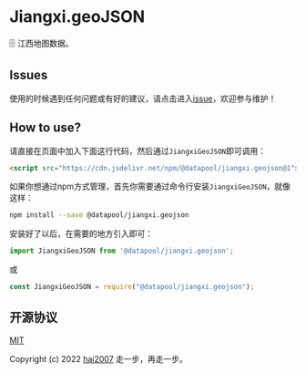 # Jiangxi.geoJSON
🗄️ 江西地图数据。

## Issues
使用的时候遇到任何问题或有好的建议，请点击进入[issue](https://github.com/hai2007/datapool/issues)，欢迎参与维护！

## How to use?

请直接在页面中加入下面这行代码，然后通过```JiangxiGeoJSON```即可调用：

```html
<script src="https://cdn.jsdelivr.net/npm/@datapool/jiangxi.geojson@1"></script>
```

如果你想通过npm方式管理，首先你需要通过命令行安装``````JiangxiGeoJSON``````，就像这样：

```bash
npm install --save @datapool/jiangxi.geojson
```

安装好了以后，在需要的地方引入即可：

```js
import JiangxiGeoJSON from '@datapool/jiangxi.geojson';
```

或

```js
const JiangxiGeoJSON = require("@datapool/jiangxi.geojson");
```

开源协议
---------------------------------------
[MIT](https://github.com/hai2007/datapool/blob/master/LICENSE)

Copyright (c) 2022 [hai2007](https://hai2007.gitee.io/sweethome/) 走一步，再走一步。
